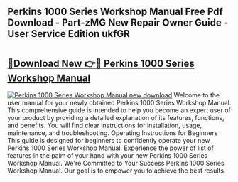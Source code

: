## Perkins 1000 Series Workshop Manual Free Pdf Download - Part-zMG New Repair Owner Guide - User Service Edition ukfGR

# <h2><a href="http://cf17997.oget.top/?id=Perkins+1000+Series+Workshop+Manual">🔗Download New 👉🔴 Perkins 1000 Series Workshop Manual</a></h2>

[![Perkins 1000 Series Workshop Manual new download](https://i.imgur.com/5g1atiW.png)](http://cf17997.oget.top/?id=Perkins+1000+Series+Workshop+Manual)
Welcome to the user manual for your newly obtained Perkins 1000 Series Workshop Manual. This comprehensive guide is intended to help you become an expert user of your product by providing a detailed explanation of its features, functions, and benefits. You will find clear instructions for installation, usage, maintenance, and troubleshooting. Operating Instructions for Beginners This guide is designed for beginners to confidently operate your new Perkins 1000 Series Workshop Manual. Experience the power of list of features in the palm of your hand with your new Perkins 1000 Series Workshop Manual. We're Committed to Your Success Perkins 1000 Series Workshop Manual. Our goal is to empower you to achieve the best results.

